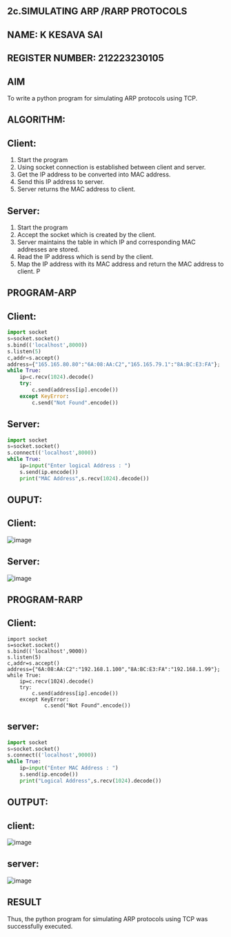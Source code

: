 ## 2c.SIMULATING ARP /RARP PROTOCOLS

## NAME: K KESAVA SAI

## REGISTER NUMBER: 212223230105

## AIM
To write a python program for simulating ARP protocols using TCP.
## ALGORITHM:
## Client:
1. Start the program
2. Using socket connection is established between client and server.
3. Get the IP address to be converted into MAC address.
4. Send this IP address to server.
5. Server returns the MAC address to client.
## Server:
1. Start the program
2. Accept the socket which is created by the client.
3. Server maintains the table in which IP and corresponding MAC addresses are
stored.
4. Read the IP address which is send by the client.
5. Map the IP address with its MAC address and return the MAC address to client.
P
## PROGRAM-ARP
## Client:
```py
import socket
s=socket.socket()
s.bind(('localhost',8000))
s.listen(5)
c,addr=s.accept()
address={"165.165.80.80":"6A:08:AA:C2","165.165.79.1":"8A:BC:E3:FA"};
while True:
    ip=c.recv(1024).decode()
    try:
        c.send(address[ip].encode())
    except KeyError:
        c.send("Not Found".encode()) 
```
## Server:
```py
import socket
s=socket.socket()
s.connect(('localhost',8000))
while True:
    ip=input("Enter logical Address : ")
    s.send(ip.encode())
    print("MAC Address",s.recv(1024).decode())
```

## OUPUT:
## Client:
![image](https://github.com/user-attachments/assets/cc372e1f-a22a-452a-9d5f-3a893f6a672f)

## Server:
![image](https://github.com/user-attachments/assets/c181aea4-1fcd-4227-bdf1-db9abd252c9a)

## PROGRAM-RARP
## Client:
```PY
import socket
s=socket.socket()
s.bind(('localhost',9000))
s.listen(5)
c,addr=s.accept()
address={"6A:08:AA:C2":"192.168.1.100","8A:BC:E3:FA":"192.168.1.99"};
while True:
    ip=c.recv(1024).decode()
    try:
        c.send(address[ip].encode())
    except KeyError:
            c.send("Not Found".encode())
```
## server:
```py
import socket
s=socket.socket()
s.connect(('localhost',9000))
while True:
    ip=input("Enter MAC Address : ")
    s.send(ip.encode())
    print("Logical Address",s.recv(1024).decode())
```
## OUTPUT:
## client:
![image](https://github.com/user-attachments/assets/3ec03b4e-a7b5-4581-b67c-ec6b56f20561)

## server:
![image](https://github.com/user-attachments/assets/055b2336-4f83-434e-8d93-e79633c72c1d)

## RESULT
Thus, the python program for simulating ARP protocols using TCP was successfully 
executed.
